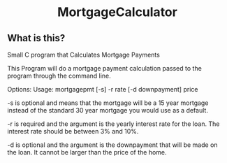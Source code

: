 <h1 align="center">MortgageCalculator</h1>

## What is this?

Small C program that Calculates Mortgage Payments

This Program will do a mortgage payment calculation passed to the program through the command line.

Options:
Usage: mortgagepmt [-s] -r rate [-d downpayment] price 

-s is optional and means that the mortgage will be a 15 year mortgage instead of the standard 30 year mortgage you would use as a default.

-r is required and the argument is the yearly interest rate for the loan. The interest rate should be between 3% and 10%.

-d is optional and the argument is the downpayment that will be made on the loan. It cannot be larger than the price of the home.
